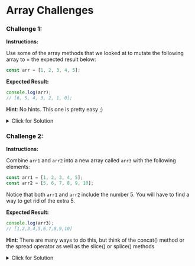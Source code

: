 # Array Challenges

### Challenge 1:

**Instructions:**

Use some of the array methods that we looked at to mutate the following array to = the expected result below:

```js
const arr = [1, 2, 3, 4, 5];
```

**Expected Result:**

```js
console.log(arr);
// [6, 5, 4, 3, 2, 1, 0];
```

**Hint**: No hints. This one is pretty easy ;)

<details>
<summary>Click for Solution</summary>

```js
const arr = [1, 2, 3, 4, 5];

arr.push(6);
arr.unshift(0);
arr.reverse();
```

</details>

### Challenge 2:

**Instructions:**

Combine `arr1` and `arr2` into a new array called `arr3` with the following elements:

```js
const arr1 = [1, 2, 3, 4, 5];
const arr2 = [5, 6, 7, 8, 9, 10];
```

Notice that both `arr1` and `arr2` include the number 5. You will have to find a way to get rid of the extra 5.

**Expected Result:**

```js
console.log(arr3);
// [1,2,3,4,5,6,7,8,9,10]
```

**Hint**: There are many ways to do this, but think of the concat() method or the spread operator as well as the slice() or splice() methods

<details>
<summary>Click for Solution</summary>

```js
// Challenge 2
const arr1 = [1, 2, 3, 4, 5];
const arr2 = [5, 6, 7, 8, 9, 10];

//Solution 1
const arr3 = arr1.slice(0, 4).concat(arr2);

//Solution 2
const arr4 = [...arr1, ...arr2];
arr4.splice(4, 1);
console.log(arr3);
console.log(arr4);
```

</details>
